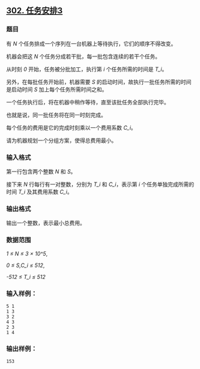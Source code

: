 ## [302. 任务安排3](https://www.acwing.com/problem/content/304/)

### 题目

有 *N* 个任务排成一个序列在一台机器上等待执行，它们的顺序不得改变。

机器会把这 *N* 个任务分成若干批，每一批包含连续的若干个任务。

从时刻 *0* 开始，任务被分批加工，执行第 *i* 个任务所需的时间是 *T_i*。

另外，在每批任务开始前，机器需要 *S* 的启动时间，故执行一批任务所需的时间是启动时间 *S* 加上每个任务所需时间之和。

一个任务执行后，将在机器中稍作等待，直至该批任务全部执行完毕。

也就是说，同一批任务将在同一时刻完成。

每个任务的费用是它的完成时刻乘以一个费用系数 *C_i*。

请为机器规划一个分组方案，使得总费用最小。

### 输入格式

第一行包含两个整数 *N* 和 *S*。

接下来 *N* 行每行有一对整数，分别为 *T_i* 和 *C_i*，表示第 *i* 个任务单独完成所需的时间 *T_i* 及其费用系数 *C_i*。

### 输出格式

输出一个整数，表示最小总费用。

### 数据范围

*1 ≤ N ≤ 3 × 10^5*,

*0 ≤ S,C_i ≤ 512*,

*-512 ≤ T_i ≤ 512*

### 输入样例：

```
5 1
1 3
3 2
4 3
2 3
1 4
```

### 输出样例：

```
153
```
